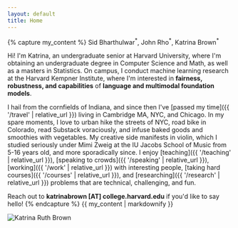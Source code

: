 ```yaml
---
layout: default
title: Home
---
```


<div class="profile-container">
    <div class="profile-content">
{% capture my_content %}
Sid Bharthulwar<sup>*</sup>, John Rho<sup>*</sup>, Katrina Brown<sup>*</sup>

Hi! I'm Katrina, an undergraduate senior at Harvard University, where I'm obtaining an undergraduate degree in Computer Science and Math, as well as a masters in Statistics. On campus, I conduct machine learning research at the Harvard Kempner Institute, where I'm interested in **fairness, robustness, and capabilities** of **language and multimodal foundation models**.

I hail from the cornfields of Indiana, and since then I've [passed my time]({{ '/travel' | relative_url }}) living in Cambridge MA, NYC, and Chicago. In my spare moments, I love to urban hike the streets of NYC, road bike in Colorado, read Substack voraciously, and infuse baked goods and smoothies with vegetables. My creative side manifests in violin, which I studied seriously under Mimi Zweig at the IU Jacobs School of Music from 5-16 years old, and more sporadically since. I enjoy [teaching]({{ '/teaching' | relative_url }}), [speaking to crowds]({{ '/speaking' | relative_url }}), [working]({{ '/work' | relative_url }}) with interesting people, [taking hard courses]({{ '/courses' | relative_url }}), and [researching]({{ '/research' | relative_url }}) problems that are technical, challenging, and fun.

Reach out to **katrinabrown [AT] college.harvard.edu** if you'd like to say hello!
{% endcapture %}
{{ my_content | markdownify }}
    </div>
    <img src="{{ '/assets/Brown_Katrina Ruth.png' | relative_url }}" alt="Katrina Ruth Brown" class="profile-image">
</div>